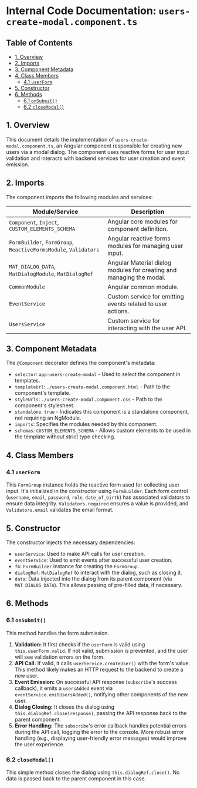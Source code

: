 # Internal Code Documentation: `users-create-modal.component.ts`

## Table of Contents

* [1. Overview](#1-overview)
* [2. Imports](#2-imports)
* [3. Component Metadata](#3-component-metadata)
* [4. Class Members](#4-class-members)
    * [4.1 `userForm`](#41-userform)
* [5. Constructor](#5-constructor)
* [6. Methods](#6-methods)
    * [6.1 `onSubmit()`](#61-onsubmit)
    * [6.2 `closeModal()`](#62-closemodal)


## 1. Overview

This document details the implementation of `users-create-modal.component.ts`, an Angular component responsible for creating new users via a modal dialog.  The component uses reactive forms for user input validation and interacts with backend services for user creation and event emission.


## 2. Imports

The component imports the following modules and services:

| Module/Service          | Description                                                              |
|--------------------------|--------------------------------------------------------------------------|
| `Component`, `Inject`, `CUSTOM_ELEMENTS_SCHEMA` | Angular core modules for component definition.                     |
| `FormBuilder`, `FormGroup`, `ReactiveFormsModule`, `Validators` | Angular reactive forms modules for managing user input.            |
| `MAT_DIALOG_DATA`, `MatDialogModule`, `MatDialogRef` | Angular Material dialog modules for creating and managing the modal. |
| `CommonModule`           | Angular common module.                                                   |
| `EventService`           | Custom service for emitting events related to user actions.             |
| `UsersService`           | Custom service for interacting with the user API.                       |


## 3. Component Metadata

The `@Component` decorator defines the component's metadata:

* `selector`: `app-users-create-modal` -  Used to select the component in templates.
* `templateUrl`: `./users-create-modal.component.html` - Path to the component's template.
* `styleUrls`: `./users-create-modal.component.css` - Path to the component's stylesheet.
* `standalone`: `true` - Indicates this component is a standalone component, not requiring an NgModule.
* `imports`:  Specifies the modules needed by this component.
* `schemas`: `CUSTOM_ELEMENTS_SCHEMA` - Allows custom elements to be used in the template without strict type checking.


## 4. Class Members

### 4.1 `userForm`

This `FormGroup` instance holds the reactive form used for collecting user input.  It's initialized in the constructor using `FormBuilder`.  Each form control (`username`, `email`, `password`, `role`, `date_of_birth`) has associated validators to ensure data integrity.  `Validators.required` ensures a value is provided, and `Validators.email` validates the email format.


## 5. Constructor

The constructor injects the necessary dependencies:

* `userService`:  Used to make API calls for user creation.
* `eventService`: Used to emit events after successful user creation.
* `fb`: `FormBuilder` instance for creating the `FormGroup`.
* `dialogRef`: `MatDialogRef` to interact with the dialog, such as closing it.
* `data`:  Data injected into the dialog from its parent component (via `MAT_DIALOG_DATA`).  This allows passing of pre-filled data, if necessary.


## 6. Methods

### 6.1 `onSubmit()`

This method handles the form submission.

1. **Validation:** It first checks if the `userForm` is valid using `this.userForm.valid`.  If not valid, submission is prevented, and the user will see validation errors on the form.
2. **API Call:** If valid, it calls `userService.createUser()` with the form's value. This method likely makes an HTTP request to the backend to create a new user.
3. **Event Emission:** On successful API response (`subscribe`'s success callback), it emits a `usersAdded` event via `eventService.emitUsersAdded()`, notifying other components of the new user.
4. **Dialog Closing:** It closes the dialog using `this.dialogRef.close(response)`, passing the API response back to the parent component.
5. **Error Handling:** The `subscribe`'s error callback handles potential errors during the API call, logging the error to the console.  More robust error handling (e.g., displaying user-friendly error messages) would improve the user experience.

### 6.2 `closeModal()`

This simple method closes the dialog using `this.dialogRef.close()`.  No data is passed back to the parent component in this case.
